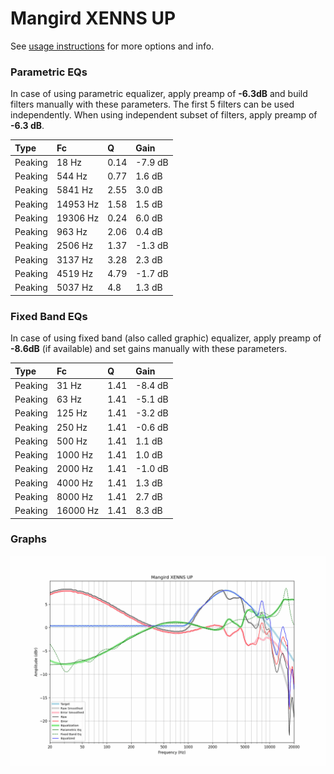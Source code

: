 # Mangird XENNS UP
See [usage instructions](https://github.com/jaakkopasanen/AutoEq#usage) for more options and info.

### Parametric EQs
In case of using parametric equalizer, apply preamp of **-6.3dB** and build filters manually
with these parameters. The first 5 filters can be used independently.
When using independent subset of filters, apply preamp of **-6.3 dB**.

| Type    | Fc       |    Q | Gain    |
|:--------|:---------|:-----|:--------|
| Peaking | 18 Hz    | 0.14 | -7.9 dB |
| Peaking | 544 Hz   | 0.77 | 1.6 dB  |
| Peaking | 5841 Hz  | 2.55 | 3.0 dB  |
| Peaking | 14953 Hz | 1.58 | 1.5 dB  |
| Peaking | 19306 Hz | 0.24 | 6.0 dB  |
| Peaking | 963 Hz   | 2.06 | 0.4 dB  |
| Peaking | 2506 Hz  | 1.37 | -1.3 dB |
| Peaking | 3137 Hz  | 3.28 | 2.3 dB  |
| Peaking | 4519 Hz  | 4.79 | -1.7 dB |
| Peaking | 5037 Hz  | 4.8  | 1.3 dB  |

### Fixed Band EQs
In case of using fixed band (also called graphic) equalizer, apply preamp of **-8.6dB**
(if available) and set gains manually with these parameters.

| Type    | Fc       |    Q | Gain    |
|:--------|:---------|:-----|:--------|
| Peaking | 31 Hz    | 1.41 | -8.4 dB |
| Peaking | 63 Hz    | 1.41 | -5.1 dB |
| Peaking | 125 Hz   | 1.41 | -3.2 dB |
| Peaking | 250 Hz   | 1.41 | -0.6 dB |
| Peaking | 500 Hz   | 1.41 | 1.1 dB  |
| Peaking | 1000 Hz  | 1.41 | 1.0 dB  |
| Peaking | 2000 Hz  | 1.41 | -1.0 dB |
| Peaking | 4000 Hz  | 1.41 | 1.3 dB  |
| Peaking | 8000 Hz  | 1.41 | 2.7 dB  |
| Peaking | 16000 Hz | 1.41 | 8.3 dB  |

### Graphs
![](./Mangird%20XENNS%20UP.png)